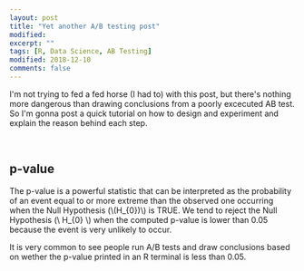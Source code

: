 ```yaml
---
layout: post
title: "Yet another A/B testing post"
modified:
excerpt: ""
tags: [R, Data Science, AB Testing]
modified: 2018-12-10
comments: false
---
```



I'm not trying to fed a fed horse (I had to) with this post, but there's nothing more dangerous than drawing conclusions from a poorly excecuted AB test. So I'm gonna post a quick tutorial on how to design and experiment and explain the reason behind each step.

<br>

## p-value
The p-value is a powerful statistic that can be interpreted as the probability of an event equal to or more extreme than the observed one occurring when the Null Hypothesis (\\(H_{0})\\) is TRUE. We tend to reject the Null Hypothesis (\\ H_{0} \\) when the computed p-value is lower than 0.05 because the event is very unlikely to occur.

It is very common to see people run A/B tests and draw conclusions based on wether the p-value printed in an R terminal is less than 0.05.  
